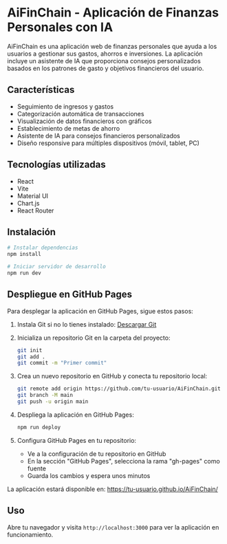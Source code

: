 # AiFinChain - Aplicación de Finanzas Personales con IA

AiFinChain es una aplicación web de finanzas personales que ayuda a los usuarios a gestionar sus gastos, ahorros e inversiones. La aplicación incluye un asistente de IA que proporciona consejos personalizados basados en los patrones de gasto y objetivos financieros del usuario.

## Características

- Seguimiento de ingresos y gastos
- Categorización automática de transacciones
- Visualización de datos financieros con gráficos
- Establecimiento de metas de ahorro
- Asistente de IA para consejos financieros personalizados
- Diseño responsive para múltiples dispositivos (móvil, tablet, PC)

## Tecnologías utilizadas

- React
- Vite
- Material UI
- Chart.js
- React Router

## Instalación

```bash
# Instalar dependencias
npm install

# Iniciar servidor de desarrollo
npm run dev
```

## Despliegue en GitHub Pages

Para desplegar la aplicación en GitHub Pages, sigue estos pasos:

1. Instala Git si no lo tienes instalado: [Descargar Git](https://git-scm.com/downloads)

2. Inicializa un repositorio Git en la carpeta del proyecto:
   ```bash
   git init
   git add .
   git commit -m "Primer commit"
   ```

3. Crea un nuevo repositorio en GitHub y conecta tu repositorio local:
   ```bash
   git remote add origin https://github.com/tu-usuario/AiFinChain.git
   git branch -M main
   git push -u origin main
   ```

4. Despliega la aplicación en GitHub Pages:
   ```bash
   npm run deploy
   ```

5. Configura GitHub Pages en tu repositorio:
   - Ve a la configuración de tu repositorio en GitHub
   - En la sección "GitHub Pages", selecciona la rama "gh-pages" como fuente
   - Guarda los cambios y espera unos minutos

La aplicación estará disponible en: https://tu-usuario.github.io/AiFinChain/

## Uso

Abre tu navegador y visita `http://localhost:3000` para ver la aplicación en funcionamiento.